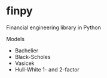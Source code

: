 # finpy
Financial engineering library in Python

Models
- Bachelier
- Black-Scholes
- Vasicek
- Hull-White 1- and 2-factor